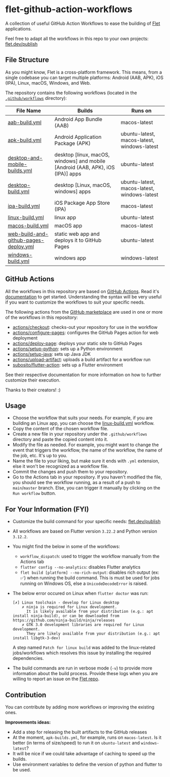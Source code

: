 # flet-github-action-workflows

A collection of useful GitHub Action Workflows to ease the building of [Flet](https://flet.dev) applications.

Feel free to adapt all the workflows in this repo to your own projects: [flet.dev/publish](https://flet.dev/publish)

## File Structure

As you might know, Flet is a cross-platform framework. This means, from a single codebase you can target multiple platforms: Android (AAB, APK), iOS (IPA), Linux, macOS, Windows, and Web.

The repository contains the following workflows (located in the [`.github/workflows`](.github/workflows) directory):


| File Name                                                                                        | Builds                                                                          | Runs on                                     |
|--------------------------------------------------------------------------------------------------|---------------------------------------------------------------------------------|---------------------------------------------|
| [aab-build.yml](.github/workflows/aab-build.yml)                                                 | Android App Bundle (AAB)                                                        | macos-latest                                |
| [apk-build.yml](.github/workflows/apk-build.yml)                                                 | Android Application Package (APK)                                               | ubuntu-latest, macos-latest, windows-latest |
| [desktop-and-mobile-builds.yml](.github/workflows/desktop-and-mobile-builds.yml)                 | desktop [linux, macOS, windows] and mobile [Android (AAB, APK), iOS (IPA)] apps | ubuntu-latest                               |
| [desktop-build.yml](.github/workflows/desktop-builds.yml)                                        | desktop [Linux, macOS, windows] apps                                            | ubuntu-latest, macos-latest, windows-latest |
| [ipa-build.yml](.github/workflows/ipa-build.yml)                                                 | iOS Package App Store (IPA)                                                     | macos-latest                                |
| [linux-build.yml](.github/workflows/linux-build.yml)                                             | linux app                                                                       | ubuntu-latest                               |
| [macos-build.yml](.github/workflows/macos-build.yml)                                             | macOS app                                                                       | macos-latest                                |
| [web-build-and-github-pages-deploy.yml](.github/workflows/web-build-and-github-pages-deploy.yml) | static web app and deploys it to GitHub Pages                                   | ubuntu-latest                               |
| [windows-build.yml](.github/workflows/windows-build.yml)                                         | windows app                                                                     | windows-latest                              |

## GitHub Actions 

All the workflows in this repository are based on [GitHub Actions](https://github.com/features/actions). 
Read it's [documentation](https://docs.github.com/en/actions/writing-workflows/workflow-syntax-for-github-actions) to get started. Understanding the syntax will be very useful if you want to customize the workflows to suit your specific needs.

The following actions from the [GitHub marketplace](https://github.com/marketplace?type=actions) are used in one or more of the workflows in this repository:

- [actions/checkout](https://github.com/marketplace/actions/checkout): checks-out your repository for use in the workflow
- [actions/configure-pages](https://github.com/marketplace/actions/configure-pages): configures the GitHub Pages action for web deployment
- [actions/deploy-page](https://github.com/marketplace/actions/deploy-pages): deploys your static site to GitHub Pages
- [actions/setup-python](https://github.com/marketplace/actions/setup-python): sets up a Python environment
- [actions/setup-java](https://github.com/marketplace/actions/setup-java-jdk): sets up Java JDK
- [actions/upload-artifact](https://github.com/marketplace/actions/upload-a-build-artifact): uploads a build artifact for a workflow run
- [subosito/flutter-action](https://github.com/marketplace/actions/flutter-action): sets up a Flutter environment

See their respective documentation for more information on how to further customize their execution.

Thanks to their creators! :)

## Usage
- Choose the workflow that suits your needs. For example, if you are building an Linux app, you can choose the [linux-build.yml](.github/workflows/linux-build.yml) workflow.
- Copy the content of the chosen workflow file.
- Create a new file in your repository under the `.github/workflows` directory and paste the copied content into it.
- Modify the file as needed. For example, you might want to change the event that triggers the workflow, the name of the workflow, the name of the job, etc. It's up to you.
- Name the file to your liking, but make sure it ends with `.yml` extension, else it won't be recognized as a workflow file.
- Commit the changes and push them to your repository.
- Go to the Actions tab in your repository. If you haven't modified the file, you should see the workflow running, as a result of a push to `main`/`master` branch. Else, you can trigger it manually by clicking on the `Run workflow` button.

## For Your Information (FYI)

- Customize the build command for your specific needs: [flet.dev/publish](https://flet.dev/publish)
- All workflows are based on Flutter version `3.22.2` and Python version `3.12.2`.
- You might find the below in some of the workflows:
  - `workflow_dispatch`: used to trigger the workflow manually from the Actions tab
  - `flutter config --no-analytics`: disables Flutter analytics
  - `flet build [platform] --no-rich-output`: disables rich output (ex: ✅) when running the build command. This is must be used for jobs running on Windows OS, else a `UnicodeDecodeError` is raised.
- The below error occured on Linux when `flutter doctor` was run:
    ```
    [✗] Linux toolchain - develop for Linux desktop
        ✗ ninja is required for Linux development.
          It is likely available from your distribution (e.g.: apt install ninja-build), or can be downloaded from https://github.com/ninja-build/ninja/releases
        ✗ GTK 3.0 development libraries are required for Linux development.
          They are likely available from your distribution (e.g.: apt install libgtk-3-dev)
    ```
    
    A step named `Patch for linux build` was added to the linux-related jobs/workflows which resolves this issue by installing the required dependencies.
- The build commands are run in verbose mode (`-v`) to provide more information about the build process. Provide these logs when you are willing to report an issue on the [Flet repo](https://github.com/flet-dev/flet).

## Contribution

You can contribute by adding more workflows or improving the existing ones.

**Improvements ideas:**
- Add a step for releasing the built artifacts to the GitHub releases
- At the moment, `apk-builds.yml`, for example, runs on `macos-latest`. Is it better (in terms of size/speed) to run it on `ubuntu-latest` and `windows-latest`?
- It will be nice if we could take advantage of caching to speed up the builds.
- Use environment variables to define the version of python and flutter to be used.


